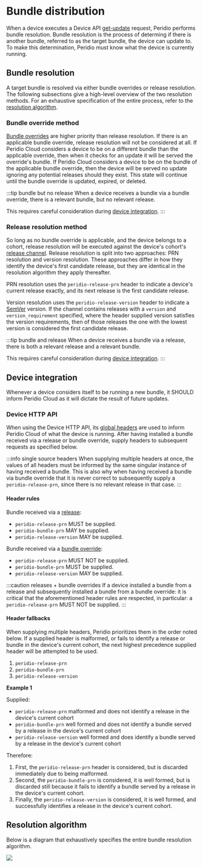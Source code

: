 # Bundle distribution

When a device executes a Device API [get-update](/device-api#devices/operation/get-update) request, Peridio performs bundle resolution. Bundle resolution is the process of determing if there is another bundle, referred to as the target bundle, the device can update to. To make this determination, Peridio must know what the device is currently running.

## Bundle resolution

A target bundle is resolved via either bundle overrides or release resolution. The following subsections give a high-level overview of the two resolution methods. For an exhaustive specification of the entire process, refer to the [resolution algorithm](#resolution-algorithm).

### Bundle override method

[Bundle overrides](/platform/reference/bundle-overrides) are higher priority than release resolution. If there is an applicable bundle override, release resolution will not be considered at all. If Peridio Cloud considers a device to be on a different bundle than the applicable override, then when it checks for an update it will be served the override's bundle. If Peridio Cloud considers a device to be on the bundle of the applicable bundle override, then the device will be served no update ignoring any potential releases should they exist. This state will continue until the bundle override is updated, expired, or deleted.

:::tip bundle but no release
When a device receives a bundle via a bundle override, there is a relevant bundle, but no relevant release.

This requires careful consideration during [device integration](#device-integration).
:::

### Release resolution method

So long as no bundle override is applicable, and the device belongs to a cohort, release resolution will be executed against the device's cohort's [release channel](release-channels). Release resolution is split into two approaches: PRN resolution and version resolution. These approaches differ in how they identify the device's first candidate release, but they are identical in the resolution algorithm they apply thereafter.

PRN resolution uses the `peridio-release-prn` header to indicate a device's current release exactly, and its next release is the first candidate release.

Version resolution uses the `peridio-release-version` header to indicate a [SemVer](https://semver.org/) version. If the channel contains releases with a `version` and `version_requirement` specified, where the header supplied version satisfies the version requirements, then of those releases the one with the lowest version is considered the first candidate release.

:::tip bundle and release
When a device receives a bundle via a release, there is both a relevant release and a relevant bundle.

This requires careful consideration during [device integration](#device-integration).
:::

## Device integration

Whenever a device considers itself to be running a new bundle, it SHOULD inform Peridio Cloud as it will dictate the result of future updates.

### Device HTTP API

When using the Device HTTP API, its [global headers](/device-api#section/Global-Headers) are used to inform Peridio Cloud of what the device is running. After having installed a bundle received via a release or bundle override, supply headers to subsequent requests as specified below.

:::info single source headers
When supplying multiple headers at once, the values of all headers must be informed by the same singular instance of having received a bundle. This is also why when having received a bundle via bundle override that it is never correct to subsequently supply a `peridio-release-prn`, since there is no relevant release in that case.
:::

#### Header rules

Bundle received via a [release](releases):

  - `peridio-release-prn` MUST be supplied.
  - `peridio-bundle-prn` MAY be supplied.
  - `peridio-release-version` MAY be supplied.

Bundle received via a [bundle override](bundle-overrides):

  - `peridio-release-prn` MUST NOT be supplied.
  - `peridio-bundle-prn` MUST be supplied.
  - `peridio-release-version` MAY be supplied.

:::caution releases + bundle overrides
If a device installed a bundle from a release and subsequently installed a bundle from a bundle override: it is critical that the aforementioned header rules are respected, in particular: a `peridio-release-prn` MUST NOT be supplied.
:::

#### Header fallbacks

When supplying multiple headers, Peridio prioritizes them in the order noted below. If a supplied header is malformed, or fails to identify a release or bundle in the device's current cohort, the next highest precedence supplied header will be attempted to be used.

  1. `peridio-release-prn`
  2. `peridio-bundle-prn`
  3. `peridio-release-version`

**Example 1**

Supplied:

  - `peridio-release-prn` malformed and does not identify a release in the device's current cohort
  - `peridio-bundle-prn` well formed and does not identify a bundle served by a release in the device's current cohort
  - `peridio-release-version` well formed and does identify a bundle served by a release in the device's current cohort

Therefore:

  1. First, the `peridio-release-prn` header is considered, but is discarded immediately due to being malformed.
  2. Second, the `peridio-bundle-prn` is considered, it is well formed, but is discarded still because it fails to identify a bundle served by a release in the device's current cohort.
  3. Finally, the `peridio-release-version` is considered, it is well formed, and successfully identifies a release in the device's current cohort.

## Resolution algorithm

Below is a diagram that exhaustively specifies the entire bundle resolution algorithm.

<img src="/img/release-resolution.png" width="auto" />
